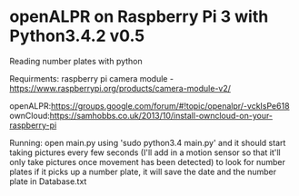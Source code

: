 # openALPR on Raspberry Pi 3 with Python3.4.2 v0.5
Reading number plates with python

Requirments:
raspberry pi camera module - https://www.raspberrypi.org/products/camera-module-v2/

openALPR:https://groups.google.com/forum/#!topic/openalpr/-vckIsPe618
ownCloud:https://samhobbs.co.uk/2013/10/install-owncloud-on-your-raspberry-pi

Running:
open main.py using 'sudo python3.4 main.py' and it should start taking pictures every few seconds (I'll add in a motion sensor so that it'll only take pictures once movement has been detected) to look for number plates
if it picks up a number plate, it will save the date and the number plate in Database.txt

